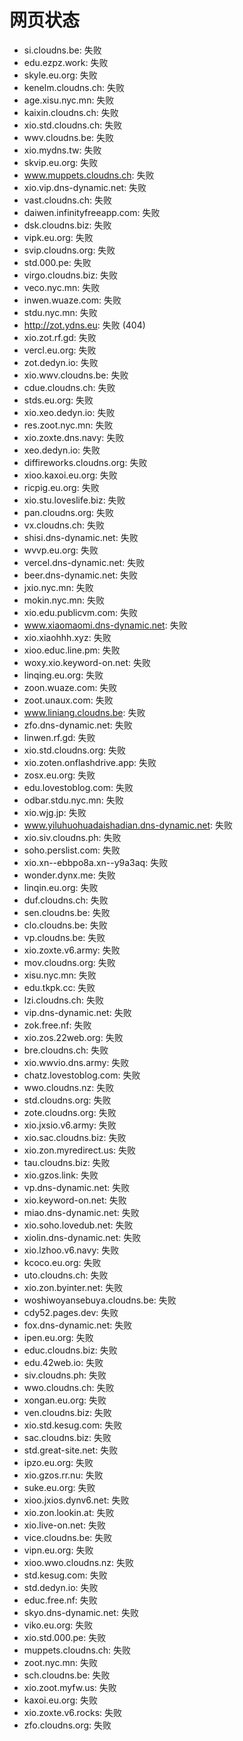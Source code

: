 # 网页状态
- si.cloudns.be: 失败
- edu.ezpz.work: 失败
- skyle.eu.org: 失败
- kenelm.cloudns.ch: 失败
- age.xisu.nyc.mn: 失败
- kaixin.cloudns.ch: 失败
- xio.std.cloudns.ch: 失败
- wwv.cloudns.be: 失败
- xio.mydns.tw: 失败
- skvip.eu.org: 失败
- www.muppets.cloudns.ch: 失败
- xio.vip.dns-dynamic.net: 失败
- vast.cloudns.ch: 失败
- daiwen.infinityfreeapp.com: 失败
- dsk.cloudns.biz: 失败
- vipk.eu.org: 失败
- svip.cloudns.org: 失败
- std.000.pe: 失败
- virgo.cloudns.biz: 失败
- veco.nyc.mn: 失败
- inwen.wuaze.com: 失败
- stdu.nyc.mn: 失败
- http://zot.ydns.eu: 失败 (404)
- xio.zot.rf.gd: 失败
- vercl.eu.org: 失败
- zot.dedyn.io: 失败
- xio.wwv.cloudns.be: 失败
- cdue.cloudns.ch: 失败
- stds.eu.org: 失败
- xio.xeo.dedyn.io: 失败
- res.zoot.nyc.mn: 失败
- xio.zoxte.dns.navy: 失败
- xeo.dedyn.io: 失败
- diffireworks.cloudns.org: 失败
- xioo.kaxoi.eu.org: 失败
- ricpig.eu.org: 失败
- xio.stu.loveslife.biz: 失败
- pan.cloudns.org: 失败
- vx.cloudns.ch: 失败
- shisi.dns-dynamic.net: 失败
- wvvp.eu.org: 失败
- vercel.dns-dynamic.net: 失败
- beer.dns-dynamic.net: 失败
- jxio.nyc.mn: 失败
- mokin.nyc.mn: 失败
- xio.edu.publicvm.com: 失败
- www.xiaomaomi.dns-dynamic.net: 失败
- xio.xiaohhh.xyz: 失败
- xioo.educ.line.pm: 失败
- woxy.xio.keyword-on.net: 失败
- linqing.eu.org: 失败
- zoon.wuaze.com: 失败
- zoot.unaux.com: 失败
- www.liniang.cloudns.be: 失败
- zfo.dns-dynamic.net: 失败
- linwen.rf.gd: 失败
- xio.std.cloudns.org: 失败
- xio.zoten.onflashdrive.app: 失败
- zosx.eu.org: 失败
- edu.lovestoblog.com: 失败
- odbar.stdu.nyc.mn: 失败
- xio.wjg.jp: 失败
- www.yiluhuohuadaishadian.dns-dynamic.net: 失败
- xio.siv.cloudns.ph: 失败
- soho.perslist.com: 失败
- xio.xn--ebbpo8a.xn--y9a3aq: 失败
- wonder.dynx.me: 失败
- linqin.eu.org: 失败
- duf.cloudns.ch: 失败
- sen.cloudns.be: 失败
- clo.cloudns.be: 失败
- vp.cloudns.be: 失败
- xio.zoxte.v6.army: 失败
- mov.cloudns.org: 失败
- xisu.nyc.mn: 失败
- edu.tkpk.cc: 失败
- lzi.cloudns.ch: 失败
- vip.dns-dynamic.net: 失败
- zok.free.nf: 失败
- xio.zos.22web.org: 失败
- bre.cloudns.ch: 失败
- xio.wwvio.dns.army: 失败
- chatz.lovestoblog.com: 失败
- wwo.cloudns.nz: 失败
- std.cloudns.org: 失败
- zote.cloudns.org: 失败
- xio.jxsio.v6.army: 失败
- xio.sac.cloudns.biz: 失败
- xio.zon.myredirect.us: 失败
- tau.cloudns.biz: 失败
- xio.gzos.link: 失败
- vp.dns-dynamic.net: 失败
- xio.keyword-on.net: 失败
- miao.dns-dynamic.net: 失败
- xio.soho.lovedub.net: 失败
- xiolin.dns-dynamic.net: 失败
- xio.lzhoo.v6.navy: 失败
- kcoco.eu.org: 失败
- uto.cloudns.ch: 失败
- xio.zon.byinter.net: 失败
- woshiwoyansebuya.cloudns.be: 失败
- cdy52.pages.dev: 失败
- fox.dns-dynamic.net: 失败
- ipen.eu.org: 失败
- educ.cloudns.biz: 失败
- edu.42web.io: 失败
- siv.cloudns.ph: 失败
- wwo.cloudns.ch: 失败
- xongan.eu.org: 失败
- ven.cloudns.biz: 失败
- xio.std.kesug.com: 失败
- sac.cloudns.biz: 失败
- std.great-site.net: 失败
- ipzo.eu.org: 失败
- xio.gzos.rr.nu: 失败
- suke.eu.org: 失败
- xioo.jxios.dynv6.net: 失败
- xio.zon.lookin.at: 失败
- xio.live-on.net: 失败
- vice.cloudns.be: 失败
- vipn.eu.org: 失败
- xioo.wwo.cloudns.nz: 失败
- std.kesug.com: 失败
- std.dedyn.io: 失败
- educ.free.nf: 失败
- skyo.dns-dynamic.net: 失败
- viko.eu.org: 失败
- xio.std.000.pe: 失败
- muppets.cloudns.ch: 失败
- zoot.nyc.mn: 失败
- sch.cloudns.be: 失败
- xio.zoot.myfw.us: 失败
- kaxoi.eu.org: 失败
- xio.zoxte.v6.rocks: 失败
- zfo.cloudns.org: 失败
